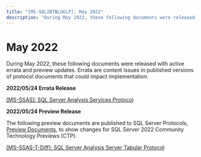 ```yaml
---
title: "[MS-SQLINTBLOGLP]: May 2022"
description: "During May 2022, these following documents were released with active errata and preview updates. Errata are content issues in published versions"
---
```


# May 2022

<p> </p>
<p>During May 2022, these following documents were released
with active errata and preview updates. Errata are content issues in published
versions of protocol documents that could impact implementation.</p>

<p><b>2022/05/24 Errata Release</b></p>

<p><span><a href="https://sqlprotocoldoc.blob.core.windows.net/productionsqlarchives/MS-SSAS/%5bMS-SSAS%5d-220524-diff.pdf">[MS-SSAS]:
SQL Server Analysis Services Protocol</a></span></p>

<p><b>2022/05/24 Preview Release</b></p>

<p>The following preview documents are published to SQL Server
Protocols, <span><a href="https://docs.microsoft.com/en-us/openspecs/sql_server_protocols/ms-sqlprotlp/9523bb93-328f-4e27-9b1b-a0aab77ebcf0">Preview
Documents</a></span>, to show changes for SQL Server 2022 Community Technology
Previews (CTP).</p>

<p><span><a href="https://sqlprotocoldoc.blob.core.windows.net/productionsqlarchives/MS-SSAS-T/%5bMS-SSAS-T%5d-220524-diff.pdf">[MS-SSAS-T-Diff]:
SQL Server Analysis Server Tabular Protocol</a></span></p>


                